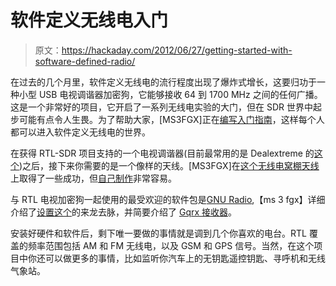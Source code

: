 # 软件定义无线电入门

> 原文：<https://hackaday.com/2012/06/27/getting-started-with-software-defined-radio/>

在过去的几个月里，软件定义无线电的流行程度出现了爆炸式增长，这要归功于一种小型 USB 电视调谐器加密狗，它能够接收 64 到 1700 MHz 之间的任何广播。这是一个非常好的项目，它开启了一系列无线电实验的大门，但在 SDR 世界中起步可能有点令人生畏。为了帮助大家，[MS3FGX]正在[编写入门指南](http://www.thepowerbase.com/2012/06/getting-started-with-rtl-sdr/)，这样每个人都可以进入软件定义无线电的世界。

在获得 RTL-SDR 项目支持的一个电视调谐器(目前最常用的是 Dealextreme 的[这个](http://dx.com/p/mini-dvb-t-digital-tv-usb-2-0-dongle-with-fm-dab-remote-controller-92096?utm_rid=58964868&utm_source=affiliate))之后，接下来你需要的是一个像样的天线。[MS3FGX]在[这个无线电窝棚天线](http://www.radioshack.com/product/index.jsp?productId=2103077)上取得了一些成功，但[自己制作](http://hackaday.com/2012/05/14/improving-a-software-defined-radio-with-a-few-bits-of-wire/)非常容易。

与 RTL 电视加密狗一起使用的最受欢迎的软件包是[GNU Radio](http://gnuradio.org),【ms 3 fgx】详细介绍了[设置这个](http://www.thepowerbase.com/2012/06/getting-started-with-rtl-sdr/2/)的来龙去脉，并简要介绍了 [Gqrx 接收器](http://www.oz9aec.net/index.php/gnu-radio/gqrx-sdr)。

安装好硬件和软件后，剩下唯一要做的事情就是调到几个你喜欢的电台。RTL 覆盖的频率范围包括 AM 和 FM 无线电，以及 GSM 和 GPS 信号。当然，在这个项目中你还可以做更多的事情，比如监听你汽车上的无钥匙遥控钥匙、寻呼机和无线气象站。